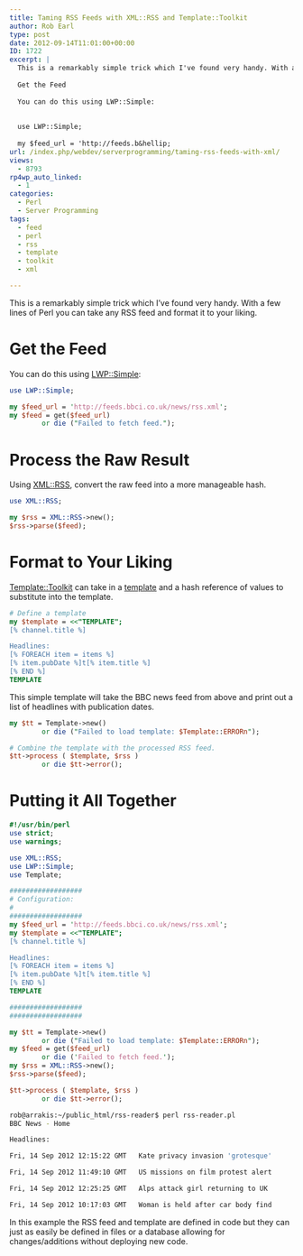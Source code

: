 ```yaml
---
title: Taming RSS Feeds with XML::RSS and Template::Toolkit
author: Rob Earl
type: post
date: 2012-09-14T11:01:00+00:00
ID: 1722
excerpt: |
  This is a remarkably simple trick which I've found very handy. With a few lines of Perl you can take any RSS feed and format it to your liking.
  
  Get the Feed
  
  You can do this using LWP::Simple:
  
  
  use LWP::Simple;
  
  my $feed_url = 'http://feeds.b&hellip;
url: /index.php/webdev/serverprogramming/taming-rss-feeds-with-xml/
views:
  - 8793
rp4wp_auto_linked:
  - 1
categories:
  - Perl
  - Server Programming
tags:
  - feed
  - perl
  - rss
  - template
  - toolkit
  - xml

---
```

This is a remarkably simple trick which I&#8217;ve found very handy. With a few lines of Perl you can take any RSS feed and format it to your liking.

# 

# Get the Feed

You can do this using [LWP::Simple][1]:

```perl
use LWP::Simple;

my $feed_url = 'http://feeds.bbci.co.uk/news/rss.xml';
my $feed = get($feed_url)
        or die ("Failed to fetch feed.");
```
# 

# Process the Raw Result

Using [XML::RSS][2], convert the raw feed into a more manageable hash.

```perl
use XML::RSS;

my $rss = XML::RSS->new();
$rss->parse($feed);
```
# 

# Format to Your Liking

[Template::Toolkit][3] can take in a [template][4] and a hash reference of values to substitute into the template.

```perl
# Define a template
my $template = <<"TEMPLATE";
[% channel.title %]

Headlines:
[% FOREACH item = items %]
[% item.pubDate %]t[% item.title %]
[% END %]
TEMPLATE
```
This simple template will take the BBC news feed from above and print out a list of headlines with publication dates.

```perl
my $tt = Template->new()
        or die ("Failed to load template: $Template::ERRORn");

# Combine the template with the processed RSS feed.
$tt->process ( $template, $rss )
        or die $tt->error();
```
# 

# Putting it All Together

```perl
#!/usr/bin/perl
use strict;
use warnings;

use XML::RSS;
use LWP::Simple;
use Template;

##################
# Configuration:
#
##################
my $feed_url = 'http://feeds.bbci.co.uk/news/rss.xml';
my $template = <<"TEMPLATE";
[% channel.title %]

Headlines:
[% FOREACH item = items %]
[% item.pubDate %]t[% item.title %]
[% END %]
TEMPLATE

##################
##################

my $tt = Template->new()
        or die ("Failed to load template: $Template::ERRORn");
my $feed = get($feed_url)
        or die ('Failed to fetch feed.');
my $rss = XML::RSS->new();
$rss->parse($feed);

$tt->process ( $template, $rss )
        or die $tt->error();
```
```bash
rob@arrakis:~/public_html/rss-reader$ perl rss-reader.pl 
BBC News - Home

Headlines:

Fri, 14 Sep 2012 12:15:22 GMT	Kate privacy invasion 'grotesque'

Fri, 14 Sep 2012 11:49:10 GMT	US missions on film protest alert

Fri, 14 Sep 2012 12:25:25 GMT	Alps attack girl returning to UK

Fri, 14 Sep 2012 10:17:03 GMT	Woman is held after car body find
```
In this example the RSS feed and template are defined in code but they can just as easily be defined in files or a database allowing for changes/additions without deploying new code.

 [1]: http://search.cpan.org/~gaas/libwww-perl-6.04/lib/LWP/Simple.pm
 [2]: http://search.cpan.org/~kellan/XML-RSS-1.05/lib/RSS.pm
 [3]: http://template-toolkit.org/
 [4]: http://template-toolkit.org/docs/manual/Syntax.html